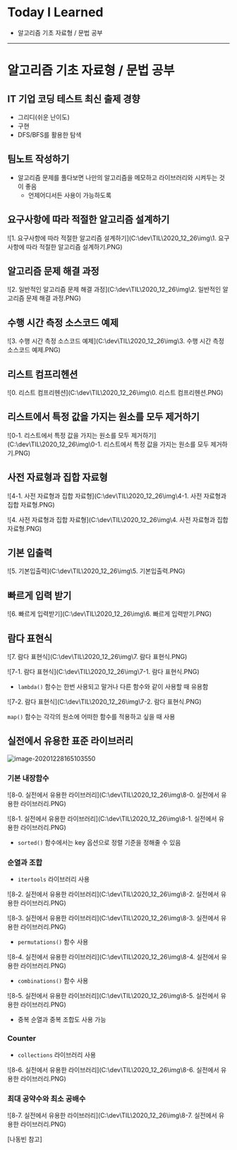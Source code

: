 # Today I Learned

* 알고리즘 기초 자료형 / 문법 공부

---



# 알고리즘 기초 자료형 / 문법 공부

## IT 기업 코딩 테스트 최신 출제 경향

* 그리디(쉬운 난이도)
* 구현
* DFS/BFS를 활용한 탐색



## 팀노트 작성하기

* 알고리즘 문제를 풀다보면 나만의 알고리즘을 메모하고 라이브러리와 시켜두는 것이 좋음
  * 언제어디서든 사용이 가능하도록



## 요구사항에 따라 적절한 알고리즘 설계하기

![1. 요구사항에 따라 적절한 알고리즘 설계하기](C:\dev\TIL\2020_12_26\img\1. 요구사항에 따라 적절한 알고리즘 설계하기.PNG)



## 알고리즘 문제 해결 과정

![2. 일반적인 알고리즘 문제 해결 과정](C:\dev\TIL\2020_12_26\img\2. 일반적인 알고리즘 문제 해결 과정.PNG)



## 수행 시간 측정 소스코드 예제

![3. 수행 시간 측정 소스코드 예제](C:\dev\TIL\2020_12_26\img\3. 수행 시간 측정 소스코드 예제.PNG)



## 리스트 컴프리헨션

![0. 리스트 컴프리헨션](C:\dev\TIL\2020_12_26\img\0. 리스트 컴프리헨션.PNG)



## 리스트에서 특정 값을 가지는 원소를 모두 제거하기

![0-1. 리스트에서 특정 값을 가지는 원소를 모두 제거하기](C:\dev\TIL\2020_12_26\img\0-1. 리스트에서 특정 값을 가지는 원소를 모두 제거하기.PNG)



## 사전 자료형과 집합 자료형

![4-1. 사전 자료형과 집합 자료형](C:\dev\TIL\2020_12_26\img\4-1. 사전 자료형과 집합 자료형.PNG)



![4. 사전 자료형과 집합 자료형](C:\dev\TIL\2020_12_26\img\4. 사전 자료형과 집합 자료형.PNG)





## 기본 입출력

![5. 기본입출력](C:\dev\TIL\2020_12_26\img\5. 기본입출력.PNG)



## 빠르게 입력 받기

![6. 빠르게 입력받기](C:\dev\TIL\2020_12_26\img\6. 빠르게 입력받기.PNG)



## 람다 표현식

![7. 람다 표현식](C:\dev\TIL\2020_12_26\img\7. 람다 표현식.PNG)



![7-1. 람다 표현식](C:\dev\TIL\2020_12_26\img\7-1. 람다 표현식.PNG)

* `lambda()` 함수는 한번 사용되고 말거나 다른 함수와 같이 사용할 때 유용함

![7-2. 람다 표현식](C:\dev\TIL\2020_12_26\img\7-2. 람다 표현식.PNG)

`map()` 함수는 각각의 원소에 어떠한 함수를 적용하고 싶을 때 사용



## 실전에서 유용한 표준 라이브러리

![image-20201228165103550](C:\Users\Nick_주성우\AppData\Roaming\Typora\typora-user-images\image-20201228165103550.png)



### 기본 내장함수

![8-0. 실전에서 유용한 라이브러리](C:\dev\TIL\2020_12_26\img\8-0. 실전에서 유용한 라이브러리.PNG)



![8-1. 실전에서 유용한 라이브러리](C:\dev\TIL\2020_12_26\img\8-1. 실전에서 유용한 라이브러리.PNG)

* `sorted()` 함수에서는 key 옵션으로 정렬 기준을 정해줄 수 있음



### 순열과 조합

* `itertools` 라이브러리 사용

![8-2. 실전에서 유용한 라이브러리](C:\dev\TIL\2020_12_26\img\8-2. 실전에서 유용한 라이브러리.PNG)



![8-3. 실전에서 유용한 라이브러리](C:\dev\TIL\2020_12_26\img\8-3. 실전에서 유용한 라이브러리.PNG)

* `permutations()` 함수 사용



![8-4. 실전에서 유용한 라이브러리](C:\dev\TIL\2020_12_26\img\8-4. 실전에서 유용한 라이브러리.PNG)

* `combinations()` 함수 사용



![8-5. 실전에서 유용한 라이브러리](C:\dev\TIL\2020_12_26\img\8-5. 실전에서 유용한 라이브러리.PNG)

* 중복 순열과 중복 조합도 사용 가능



### Counter

* `collections` 라이브러리 사용

![8-6. 실전에서 유용한 라이브러리](C:\dev\TIL\2020_12_26\img\8-6. 실전에서 유용한 라이브러리.PNG)



### 최대 공약수와 최소 공배수

![8-7. 실전에서 유용한 라이브러리](C:\dev\TIL\2020_12_26\img\8-7. 실전에서 유용한 라이브러리.PNG)



[나동빈 참고]